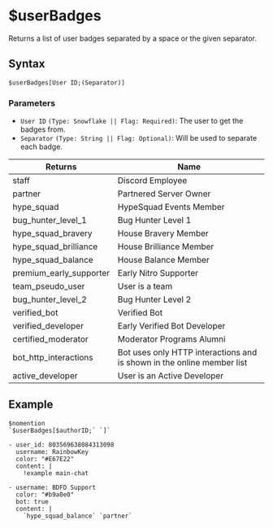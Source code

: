 # $userBadges
Returns a list of user badges separated by a space or the given separator.

## Syntax
```
$userBadges[User ID;(Separator)]
```

### Parameters
- `User ID` `(Type: Snowflake || Flag: Required)`: The user to get the badges from.
- `Separator` `(Type: String || Flag: Optional)`: Will be used to separate each badge.

| Returns                | Name
| ---------------------- | ----------------------
| staff                  | Discord Employee
| partner                | Partnered Server Owner
| hype_squad             | HypeSquad Events Member
| bug_hunter_level_1     | Bug Hunter Level 1
| hype_squad_bravery     | House Bravery Member
| hype_squad_brilliance  | House Brilliance Member
| hype_squad_balance     | House Balance Member
| premium_early_supporter| Early Nitro Supporter
| team_pseudo_user       | User is a team
| bug_hunter_level_2     | Bug Hunter Level 2
| verified_bot           | Verified Bot
| verified_developer     | Early Verified Bot Developer
| certified_moderator    | Moderator Programs Alumni
| bot_http_interactions  | Bot uses only HTTP interactions and is shown in the online member list
| active_developer       | User is an Active Developer



## Example
```
$nomention
`$userBadges[$authorID;` `]`
```
``` discord yaml
- user_id: 803569638084313098
  username: RainbowKey
  color: "#E67E22"
  content: |
    !example main-chat

- username: BDFD Support
  color: "#b9a0e0"
  bot: true
  content: |
    `hype_squad_balance` `partner`
```

